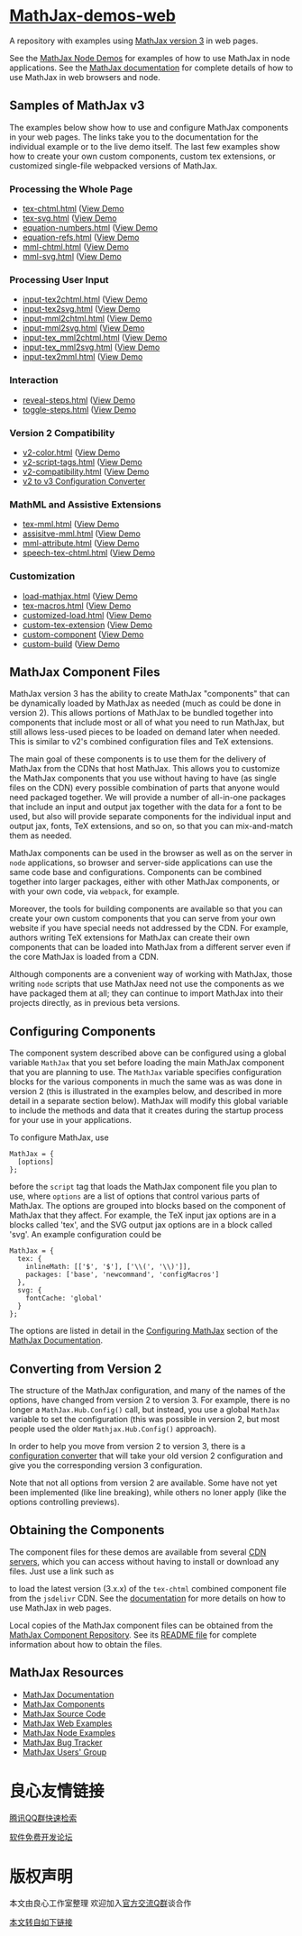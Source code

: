 # [MathJax-demos-web](http://u.720life.cn/g/54145d0471d91890860f7f8463c03046bf51cd195190ad27b7be8c93b11a263e4a335341e39e046d6615c7649a12ecd5)

A repository with examples using [MathJax version 3](http://u.720life.cn/g/54145d0471d91890860f7f8463c030468be9d3d4b402d4b9700e95248a11543b378ab6d765dddf9f566e8efdbb7a9f2b) in web pages.

See the [MathJax Node Demos](http://u.720life.cn/g/54145d0471d91890860f7f8463c03046bf51cd195190ad27b7be8c93b11a263ec9c48c954e0e27e1d31056183db0c15d) for examples of how to use MathJax in node applications.  See the [MathJax documentation](http://u.720life.cn/g/1c99d54fa27bfb67df5aec0f13cf6f40edb57400f1769c47d026f3ad1ee8183d) for complete details of how to use MathJax in web browsers and node.

## Samples of MathJax v3

The examples below show how to use and configure MathJax components in your web pages.  The links take you to the documentation for the individual example or to the live demo itself.  The last few examples show how to create your own custom components, custom tex extensions, or customized single-file webpacked versions of MathJax.

### Processing the Whole Page

* [tex-chtml.html](tex-chtml.md) ([View Demo](http://u.720life.cn/g/ba9c823ea893a162e7c4785ff8321927b6b4b0ca7ec4fc28a489f30b6d1f62f920637d51d45d2d78071f3774c16b7a275199b27d1a9d5636a61b1eb51f9fe98f)
* [tex-svg.html](tex-svg.md) ([View Demo](http://u.720life.cn/g/ba9c823ea893a162e7c4785ff8321927b6b4b0ca7ec4fc28a489f30b6d1f62f920637d51d45d2d78071f3774c16b7a279cebd176bc1d2a7088ec11edc80500d7)
* [equation-numbers.html](equation-numbers.md) ([View Demo](http://u.720life.cn/g/ba9c823ea893a162e7c4785ff8321927b6b4b0ca7ec4fc28a489f30b6d1f62f97e40da25da9ce66d3195be0ffb83d130abaa8b030a1e45f2588d0ce21bee5cdbc6002e8125d7b422df1b5ae700494ebf)
* [equation-refs.html](equation-refs.md) ([View Demo](http://u.720life.cn/g/ba9c823ea893a162e7c4785ff8321927b6b4b0ca7ec4fc28a489f30b6d1f62f97e40da25da9ce66d3195be0ffb83d130888487068e90ec92568df2003a7e5be3)
* [mml-chtml.html](mml-chtml.md) ([View Demo](http://u.720life.cn/g/ba9c823ea893a162e7c4785ff8321927b6b4b0ca7ec4fc28a489f30b6d1f62f9d9596627e69a4a1a951a40ab3c94a898e517b6d7a583a8a9125a0b68083572ce)
* [mml-svg.html](mml-svg.md) ([View Demo](http://u.720life.cn/g/ba9c823ea893a162e7c4785ff8321927b6b4b0ca7ec4fc28a489f30b6d1f62f9d9596627e69a4a1a951a40ab3c94a8983dd393a70aaccbe2289d4c565bb191e2)

### Processing User Input

* [input-tex2chtml.html](input-tex2chtml.md) ([View Demo](http://u.720life.cn/g/ba9c823ea893a162e7c4785ff8321927b6b4b0ca7ec4fc28a489f30b6d1f62f98a2bcae6900a97eb87045786184d97ac617f11b875a241b296790b0594b8f485)
* [input-tex2svg.html](input-tex2svg.md) ([View Demo](http://u.720life.cn/g/ba9c823ea893a162e7c4785ff8321927b6b4b0ca7ec4fc28a489f30b6d1f62f98a2bcae6900a97eb87045786184d97ac1a9f8778d22f930173e35248af3c6d5e)
* [input-mml2chtml.html](input-mml2chtml.md) ([View Demo](http://u.720life.cn/g/ba9c823ea893a162e7c4785ff8321927b6b4b0ca7ec4fc28a489f30b6d1f62f98a2bcae6900a97eb87045786184d97acd3d35feb3c11d0cf0b1f194afdb73f14)
* [input-mml2svg.html](input-mml2svg.md) ([View Demo](http://u.720life.cn/g/ba9c823ea893a162e7c4785ff8321927b6b4b0ca7ec4fc28a489f30b6d1f62f98a2bcae6900a97eb87045786184d97ac70a3e1425e889cf12dc94bb4d748d45d)
* [input-tex_mml2chtml.html](input-tex_mml2chtml.md) ([View Demo](http://u.720life.cn/g/ba9c823ea893a162e7c4785ff8321927b6b4b0ca7ec4fc28a489f30b6d1f62f98a2bcae6900a97eb87045786184d97ac3a0bc46cf017cb881d0c3cdd1610c36fae7fb8c4f7a9c6c733eb27d688cb52d3)
* [input-tex_mml2svg.html](input-tex_mml2svg.md) ([View Demo](http://u.720life.cn/g/ba9c823ea893a162e7c4785ff8321927b6b4b0ca7ec4fc28a489f30b6d1f62f98a2bcae6900a97eb87045786184d97aca57673e2b058e7165f3b726a88f4d99d91c9a34d0755f55b0bdd074d575fa502)
* [input-tex2mml.html](input-tex2mml.md) ([View Demo](http://u.720life.cn/g/ba9c823ea893a162e7c4785ff8321927b6b4b0ca7ec4fc28a489f30b6d1f62f98a2bcae6900a97eb87045786184d97ac5585720f3cdc725c0c33fb6647d3a911)

### Interaction

* [reveal-steps.html](reveal-steps.md) ([View Demo](http://u.720life.cn/g/ba9c823ea893a162e7c4785ff8321927b6b4b0ca7ec4fc28a489f30b6d1f62f95bc930937fd3fc7095975d2713d25faf451ff64e42c889e9851899ded76cd04c)
* [toggle-steps.html](toggle-steps.md) ([View Demo](http://u.720life.cn/g/ba9c823ea893a162e7c4785ff8321927b6b4b0ca7ec4fc28a489f30b6d1f62f925936dbb9a8e4f1fbd3375ffaac6de35eb6d5371ed172065b339b0c2830de003)

### Version 2 Compatibility

* [v2-color.html](v2-color.md) ([View Demo](http://u.720life.cn/g/ba9c823ea893a162e7c4785ff8321927b6b4b0ca7ec4fc28a489f30b6d1f62f9feed4cae735b3cbea4452b6e088754ab3aac9162148e1ed611447026e36327f9)
* [v2-script-tags.html](v2-script-tags.md) ([View Demo](http://u.720life.cn/g/ba9c823ea893a162e7c4785ff8321927b6b4b0ca7ec4fc28a489f30b6d1f62f9b4a074ab0f2d87f85bf37909d5496bb93d155b586469cfc800c742bfc66a21af)
* [v2-compatibility.html](v2-compatibility.md) ([View Demo](http://u.720life.cn/g/ba9c823ea893a162e7c4785ff8321927b6b4b0ca7ec4fc28a489f30b6d1f62f9feed4cae735b3cbea4452b6e088754ab0d8806d04294d5224e010d7a359dedf17843fddeab1aad0374931aa1b925fc43)  
* [v2 to v3 Configuration Converter](http://u.720life.cn/g/ba9c823ea893a162e7c4785ff8321927b6b4b0ca7ec4fc28a489f30b6d1f62f91a2ede401d7062f247550a8586aba4330bc2354dac42b8b3001934b5e98ca5a0ed0f291872ff94aae7e68d658fe99526a6f8fc9a962f3c813821f8bfd3627b28)

### MathML and Assistive Extensions

* [tex-mml.html](tex-mml.md) ([View Demo](http://u.720life.cn/g/ba9c823ea893a162e7c4785ff8321927b6b4b0ca7ec4fc28a489f30b6d1f62f920637d51d45d2d78071f3774c16b7a27607b4588b13999257cd9cd5d3f25bf4f) 
* [assisitve-mml.html](assistive-mml.md) ([View Demo](http://u.720life.cn/g/ba9c823ea893a162e7c4785ff8321927b6b4b0ca7ec4fc28a489f30b6d1f62f993a91ff6981a40ff229683a80daf1a30ca3f2da0e2f5625424eed166d45277f4)
* [mml-attribute.html](mml-attribute.md) ([View Demo](http://u.720life.cn/g/ba9c823ea893a162e7c4785ff8321927b6b4b0ca7ec4fc28a489f30b6d1f62f9d9596627e69a4a1a951a40ab3c94a89897b093eff5f0d77aa6ace4d54eddd3b6)
* [speech-tex-chtml.html](speech-tex-chtml.md) ([View Demo](http://u.720life.cn/g/ba9c823ea893a162e7c4785ff8321927b6b4b0ca7ec4fc28a489f30b6d1f62f9f9c6376c49006e217b6bbd1f3293b9346923aca4acaa881433d694216d627e347a11fe0dcc541e65a4e20d4960251aa8)

### Customization

* [load-mathjax.html](load-mathjax/load-mathjax.md) ([View Demo](http://u.720life.cn/g/ba9c823ea893a162e7c4785ff8321927b6b4b0ca7ec4fc28a489f30b6d1f62f95fb7de44bf5074bd11c57113aef75fdc7cb90a9e2992815fbe120c0f7fd3e017cc083311e5abec012159d3867079d734)
* [tex-macros.html](tex-macros.md) ([View Demo](http://u.720life.cn/g/ba9c823ea893a162e7c4785ff8321927b6b4b0ca7ec4fc28a489f30b6d1f62f920637d51d45d2d78071f3774c16b7a2748e3756a1ad9c5283de907bbf61ee80a)
* [customized-load.html](customized-load.md) ([View Demo](http://u.720life.cn/g/ba9c823ea893a162e7c4785ff8321927b6b4b0ca7ec4fc28a489f30b6d1f62f92cafd8f4cd25dd57e4c365193cbd6ea3111653cbc40a8038d84f0404d6ac128f)
* [custom-tex-extension](custom-tex-extension/mml.md) ([View Demo](http://u.720life.cn/g/ba9c823ea893a162e7c4785ff8321927b6b4b0ca7ec4fc28a489f30b6d1f62f92cafd8f4cd25dd57e4c365193cbd6ea31cb53d81213157f6c86d5acc0c24f0514850905a66d81356b0ae9b8f0fb20b9c)
* [custom-component](custom-component/custom-component.md) ([View Demo](http://u.720life.cn/g/ba9c823ea893a162e7c4785ff8321927b6b4b0ca7ec4fc28a489f30b6d1f62f92cafd8f4cd25dd57e4c365193cbd6ea346f30d8ad2df7dc2ac44e492ffb0d945ecd203b23127e062dd61b26b29313adea51aa3aa9cebc35a4da0d7c0fb96f678)
* [custom-build](custom-build/custom-mathjax.md) ([View Demo](http://u.720life.cn/g/ba9c823ea893a162e7c4785ff8321927b6b4b0ca7ec4fc28a489f30b6d1f62f92cafd8f4cd25dd57e4c365193cbd6ea34a31312f58eca17dcddd55da177c366bd797ef420338df3f6d8088c21c3c283d)

## MathJax Component Files

MathJax version 3 has the ability to create MathJax "components" that can be dynamically loaded by MathJax as needed (much as could be done in version 2).  This allows portions of MathJax to be bundled together into components that include most or all of what you need to run MathJax, but still allows less-used pieces to be loaded on demand later when needed.  This is similar to v2's combined configuration files and TeX extensions.  

The main goal of these components is to use them for the delivery of MathJax from the CDNs that host MathJax.  This allows you to customize the MathJax components that you use without having to have (as single files on the CDN) every possible combination of parts that anyone would need packaged together.  We will provide a number of all-in-one packages that include an input and output jax together with the data for a font to be used, but also will provide separate components for the individual input and output jax, fonts, TeX extensions, and so on, so that you can mix-and-match them as needed.  

MathJax components can be used in the browser as well as on the server in `node` applications, so browser and server-side applications can use the same code base and configurations.  Components can be combined together into larger packages, either with other MathJax components, or with your own code, via `webpack`, for example.  

Moreover, the tools for building components are available so that you can create your own custom components that you can serve from your own website if you have special needs not addressed by the CDN.  For example, authors writing TeX extensions for MathJax can create their own components that can be loaded into MathJax from a different server even if the core MathJax is loaded from a CDN.

Although components are a convenient way of working with MathJax, those writing `node` scripts that use MathJax need not use the components as we have packaged them at all; they can continue to import MathJax into their projects directly, as in previous beta versions.

## Configuring Components

The component system described above can be configured using a global variable `MathJax` that you set before loading the main MathJax component that you are planning to use.  The `MathJax` variable specifies configuration blocks for the various components in much the same was as was done in version 2 (this is illustrated in the examples below, and described in more detail in a separate section below).  MathJax will modify this global variable to include the methods and data that it creates during the startup process for your use in your applications.

To configure MathJax, use

     
    MathJax = {
      [options]
    };
     

before the `script` tag that loads the MathJax component file you plan to use, where `options` are a list of options that control various parts of MathJax.  The options are grouped into blocks based on the component of MathJax that they affect.  For example, the TeX input jax options are in a blocks called 'tex', and the SVG output jax options are in a block called 'svg'.  An example configuration could be

     
    MathJax = {
      tex: {
        inlineMath: [['$', '$'], ['\\(', '\\)']],
        packages: ['base', 'newcommand', 'configMacros']
      },
      svg: {
        fontCache: 'global'
      }
    };
     

The options are listed in detail in the [Configuring MathJax](http://u.720life.cn/g/1c99d54fa27bfb67df5aec0f13cf6f40b3da9b70e0a044aa2bb34e07e52728dd9326c12a6f077c8c81c3971b9e6b8536786f29a6e6a34c95ceb1bfd9e836b40d) section of the [MathJax Documentation](http://u.720life.cn/g/1c99d54fa27bfb67df5aec0f13cf6f40b3da9b70e0a044aa2bb34e07e52728ddd1f0f85307195f795e098b5eaef70022).

## Converting from Version 2

The structure of the MathJax configuration, and many of the names of the options, have changed from version 2 to version 3.  For example, there is no longer a `MathJax.Hub.Config()` call, but instead, you use a global `MathJax` variable to set the configuration (this was possible in version 2, but most people used the older `Mathjax.Hub.Config()` approach).

In order to help you move from version 2 to version 3, there is a [configuration converter](http://u.720life.cn/g/ba9c823ea893a162e7c4785ff8321927b6b4b0ca7ec4fc28a489f30b6d1f62f931e744ebfdf0af240480ea8321e043bc697efad0064de6e69f32ede97fd3fec0312fedf417b37f3f115efca5a357c53d96c7737d4678f7a817945229f200e3a3) that will take your old version 2 configuration and give you the corresponding version 3 configuration.

Note that not all options from version 2 are available.  Some have not yet been implemented (like line breaking), while others no loner apply (like the options controlling previews).

## Obtaining the Components

The component files for these demos are available from several [CDN servers](http://u.720life.cn/g/1c99d54fa27bfb67df5aec0f13cf6f40b3da9b70e0a044aa2bb34e07e52728ddd1312a58d5333529f4601bfd65902c773e8a43733ca0334f0619c2088142b8e6b6070c9067084940ca492858a7694aa4bf80e429ef027b3ee8701a3ddf41409948a8d9e029791a99f4ca6f11a846309b), which you can access without having to install or download any files.  Just use a link such as

      

to load the latest version (3.x.x) of the `tex-chtml` combined component file from the ``jsdelivr`` CDN.  See the
[documentation](https//docs.mathjax.org/en/latest/index.html#browser-components)
for more details on how to use MathJax in web pages.

Local copies of the MathJax component files can be obtained from the [MathJax Component Repository](http://u.720life.cn/g/54145d0471d91890860f7f8463c03046bf51cd195190ad27b7be8c93b11a263e384d7339ebcb3e999a51cbc0ab8f476a).  See its [README file](http://u.720life.cn/g/54145d0471d91890860f7f8463c03046bf51cd195190ad27b7be8c93b11a263e70518390290de50e9ac9d85bc8dc91fb) for complete information about how to obtain the files.

## MathJax Resources

* [MathJax Documentation](http://u.720life.cn/g/1c99d54fa27bfb67df5aec0f13cf6f40e61badd336ae54d09b0ff3d75b14b2f7)
* [MathJax Components](http://u.720life.cn/g/54145d0471d91890860f7f8463c03046bf51cd195190ad27b7be8c93b11a263e384d7339ebcb3e999a51cbc0ab8f476a)
* [MathJax Source Code](http://u.720life.cn/g/54145d0471d91890860f7f8463c03046bf51cd195190ad27b7be8c93b11a263e3faf0f88480599e1018b77a302d1c51f)
* [MathJax Web Examples](http://u.720life.cn/g/54145d0471d91890860f7f8463c03046bf51cd195190ad27b7be8c93b11a263e4a335341e39e046d6615c7649a12ecd5)
* [MathJax Node Examples](http://u.720life.cn/g/54145d0471d91890860f7f8463c03046bf51cd195190ad27b7be8c93b11a263ec9c48c954e0e27e1d31056183db0c15d)
* [MathJax Bug Tracker](http://u.720life.cn/g/54145d0471d91890860f7f8463c03046bf51cd195190ad27b7be8c93b11a263ef5ff48957209b85394331ecfaa5f5fd5)
* [MathJax Users' Group](http://u.720life.cn/g/92946f42bc9470f8655236cc83ba3a8d80549c60fb93434f5c6b7d74cf54ad0ed798a523c34650249b523ed082f7679b)




 # 良心友情链接

[腾讯QQ群快速检索](http://u.720life.cn/s/8cf73f7c)

[软件免费开发论坛](http://u.720life.cn/s/bbb01dc0)

# 版权声明 

本文由良心工作室整理 欢迎加入[官方交流Q群](https://u.720life.cn/s/f2316816)谈合作

[本文转自如下链接](http://u.720life.cn/g/2e71d0f0a5c601172267ba20d3a43c6ef8a4aa1e4d3d8a05dc20719aa416b55c47aea5c9c83c537b3791ba70c559bf7bc5662b19f5d383fdaed94378ed7f2cea)